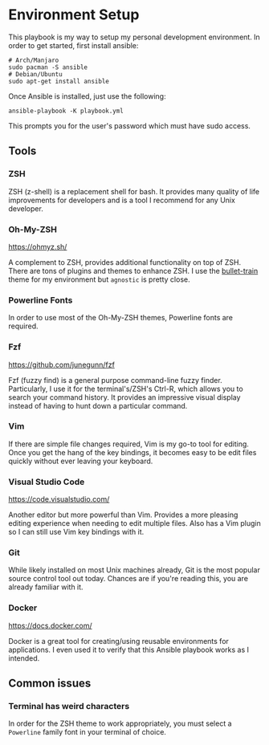 # Environment Setup

This playbook is my way to setup my personal development environment. In order to get started, first install ansible:

```shell
# Arch/Manjaro
sudo pacman -S ansible
# Debian/Ubuntu
sudo apt-get install ansible
```

Once Ansible is installed, just use the following:

```shell
ansible-playbook -K playbook.yml
```

This prompts you for the user's password which must have sudo access.

## Tools

### ZSH

ZSH (z-shell) is a replacement shell for bash. It provides many quality of life improvements for developers and is a tool I recommend for any Unix developer.

### Oh-My-ZSH

https://ohmyz.sh/

A complement to ZSH, provides additional functionality on top of ZSH. There are tons of plugins and themes to enhance ZSH. I use the [bullet-train](https://github.com/caiogondim/bullet-train.zsh) theme for my environment but `agnostic` is pretty close.

### Powerline Fonts

In order to use most of the Oh-My-ZSH themes, Powerline fonts are required.

### Fzf

https://github.com/junegunn/fzf

Fzf (fuzzy find) is a general purpose command-line fuzzy finder. Particularly, I use it for the terminal's/ZSH's Ctrl-R, which allows you to search your command history. It provides an impressive visual display instead of having to hunt down a particular command.

### Vim

If there are simple file changes required, Vim is my go-to tool for editing. Once you get the hang of the key bindings, it becomes easy to be edit files quickly without ever leaving your keyboard.


### Visual Studio Code

https://code.visualstudio.com/

Another editor but more powerful than Vim. Provides a more pleasing editing experience when needing to edit multiple files. Also has a Vim plugin so I can still use Vim key bindings with it.

### Git

While likely installed on most Unix machines already, Git is the most popular source control tool out today. Chances are if you're reading this, you are already familiar with it.

### Docker

https://docs.docker.com/

Docker is a great tool for creating/using reusable environments for applications. I even used it to verify that this Ansible playbook works as I intended.

## Common issues

### Terminal has weird characters

In order for the ZSH theme to work appropriately, you must select a `Powerline` family font in your terminal of choice.
